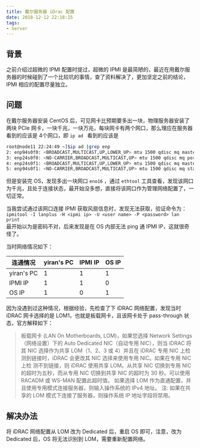 ```yaml
---
title: 戴尔服务器 iDrac 配置
date: 2018-12-12 22:18:15
tags:
- Server
---
```


## 背景

之前介绍过超微的 IPMI 配置时提过，超微的 IPMI 是最简陋的，最近在用戴尔服务器的时候碰到了一个比较坑的事情，查了资料解决了，更加坚定之前的结论，IPMI 相应的配置尽量独立。

## 问题
在戴尔服务器安装 CentOS 后，可见网卡比预期要多出一块，物理服务器安装了两块 PCIe 网卡，一块千兆，一块万兆，每块网卡有两个网口，那么理应在服务器看到的应该是 4个网口，即 `ip ad ` 看到的应该是

```bash
root@node11 22:24:49 ~]$ip ad |grep enp
2: enp94s0f0: <BROADCAST,MULTICAST,UP,LOWER_UP> mtu 1500 qdisc mq master ovs-system state UP qlen 1000
3: enp24s0f0: <NO-CARRIER,BROADCAST,MULTICAST,UP> mtu 1500 qdisc mq portid 3cfdfe6c9e10 state DOWN qlen 1000
4: enp24s0f1: <BROADCAST,MULTICAST,UP,LOWER_UP> mtu 1500 qdisc mq master ovs-system portid 3cfdfe6c9e12 state UP qlen 1000
5: enp94s0f1: <NO-CARRIER,BROADCAST,MULTICAST,UP> mtu 1500 qdisc mq state DOWN qlen 1000
```

但是安装完 OS，发现多出一块网口 `eno16` ，通过 `ethtool` 工具查看，发现该网口为千兆，且处于连接状态，最开始没多想，直接将该网口作为管理网络配置了，一切正常。

当我尝试通过该网口连接 IPMI 获取风扇信息时，发现无法获取，验证命令为：
`ipmitool -I lanplus -H <ipmi ip> -U <user name> -P <password> lan print`   
最开始以为是密码不对，后来发现是在 OS 内部无法 ping 通 IPMI IP，这就很奇怪了。

当时网络情况如下：

| 连通情况      | yiran's PC    |  IPMI IP | OS IP |
| --------- | -------- | ----- | -- |
| yiran's PC    | 1  | 1 |  1 |
| IPMI IP     |   1   |  1  |   0 |
| OS IP     | 1 |   0 |  1  |

因为没遇到过这种情况，根据经验，先检查了下 iDRAC 网络配置，发现当时 iDRAC 网卡选择的是 LOM1，也就是板载网卡，且该网卡处于 pass-through 状态，官方解释如下：

>板载网卡 (LAN On Motherboards, LOM)，如果您选择 Network Settings（网络设置）下的 Auto Dedicated NIC（自动专用 NIC），则当 iDRAC 将其 NIC 选择作为共享 LOM（1、2、3 或 4）并且在 iDRAC 专用 NIC 上检测到链接时，iDRAC 会更改其 NIC 选择来使用专用 NIC。如果在专用 NIC 上检 测不到链接，则 iDRAC 使用共享 LOM。从共享 NIC 切换到专用 NIC 的超时为五秒，而从专用 NIC 切换到共享 NIC 的超时为 30 秒。可以使用 RACADM 或 WS-MAN 配置此超时值。
如果选择 LOM 作为直通配置，并且使用专用模式连接服务器，则输入操作系统的 IPv4 地址。 注: 如果在共享的 LOM 模式下连接了服务器，则操作系统 IP 地址字段将禁用。

## 解决办法
将 iDRAC 网络配置从 LOM 改为 Dedicated 后，重启 OS 即可，注意，改为 Dedicated 后，OS 将无法识别到 LOM，需要重新配置网络。
